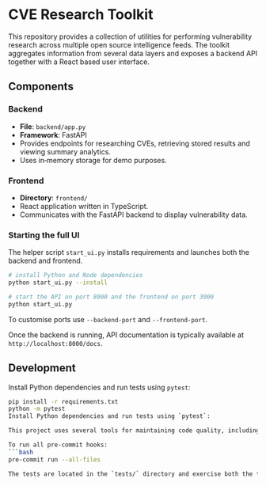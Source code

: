 # CVE Research Toolkit

This repository provides a collection of utilities for performing vulnerability research across multiple open source intelligence feeds. The toolkit aggregates information from several data layers and exposes a backend API together with a React based user interface.

## Components

### Backend
- **File**: `backend/app.py`
- **Framework**: FastAPI
- Provides endpoints for researching CVEs, retrieving stored results and viewing summary analytics.
- Uses in‑memory storage for demo purposes.

### Frontend
- **Directory**: `frontend/`
- React application written in TypeScript.
- Communicates with the FastAPI backend to display vulnerability data.

### Starting the full UI
The helper script `start_ui.py` installs requirements and launches both the backend and frontend.

```bash
# install Python and Node dependencies
python start_ui.py --install

# start the API on port 8000 and the frontend on port 3000
python start_ui.py
```

To customise ports use `--backend-port` and `--frontend-port`.

Once the backend is running, API documentation is typically available at `http://localhost:8000/docs`.

## Development
Install Python dependencies and run tests using `pytest`:

```bash
pip install -r requirements.txt
python -m pytest
Install Python dependencies and run tests using `pytest`:

This project uses several tools for maintaining code quality, including `flake8`, `black`, `isort`, and `mypy`. These are often managed via `pre-commit` to ensure checks are run before commits.

To run all pre-commit hooks:
```bash
pre-commit run --all-files

The tests are located in the `tests/` directory and exercise both the toolkit libraries and error handling utilities.
